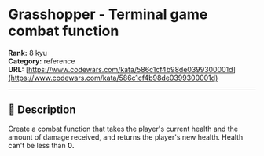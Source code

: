 # Grasshopper - Terminal game combat function

**Rank:** 8 kyu  
**Category:** reference  
**URL:** [https://www.codewars.com/kata/586c1cf4b98de0399300001d](https://www.codewars.com/kata/586c1cf4b98de0399300001d)

---

## 📝 Description

Create a combat function that takes the player's current health and the amount of damage received, and returns the player's new health.
Health can't be less than <b>0<b>.
